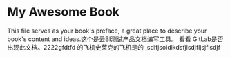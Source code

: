 # My Awesome Book

This file serves as your book's preface, a great place to describe your book's content and ideas.这个是云BI测试产品文档编写工具。
看看 GitLab是否出现此文档。2222gfdtfd 的飞机史莱克的飞机是的 ,sdlfjsoidlkdsfjlsdjfljsjflsdjf

